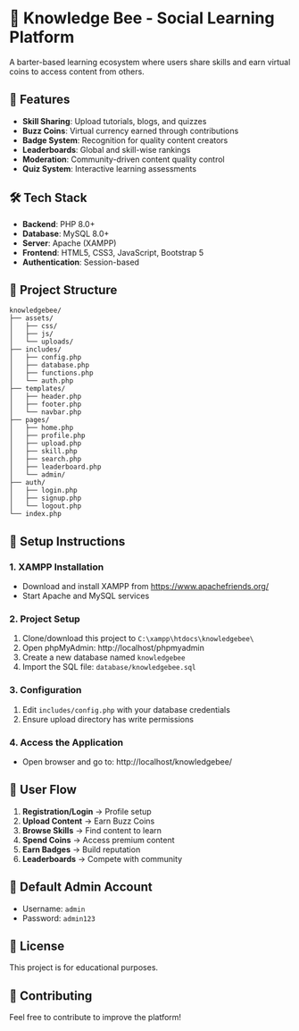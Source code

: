 # 🐝 Knowledge Bee - Social Learning Platform

A barter-based learning ecosystem where users share skills and earn virtual coins to access content from others.

## 🌟 Features

- **Skill Sharing**: Upload tutorials, blogs, and quizzes
- **Buzz Coins**: Virtual currency earned through contributions
- **Badge System**: Recognition for quality content creators
- **Leaderboards**: Global and skill-wise rankings
- **Moderation**: Community-driven content quality control
- **Quiz System**: Interactive learning assessments

## 🛠️ Tech Stack

- **Backend**: PHP 8.0+
- **Database**: MySQL 8.0+
- **Server**: Apache (XAMPP)
- **Frontend**: HTML5, CSS3, JavaScript, Bootstrap 5
- **Authentication**: Session-based

## 📁 Project Structure

```
knowledgebee/
├── assets/
│   ├── css/
│   ├── js/
│   └── uploads/
├── includes/
│   ├── config.php
│   ├── database.php
│   ├── functions.php
│   └── auth.php
├── templates/
│   ├── header.php
│   ├── footer.php
│   └── navbar.php
├── pages/
│   ├── home.php
│   ├── profile.php
│   ├── upload.php
│   ├── skill.php
│   ├── search.php
│   ├── leaderboard.php
│   └── admin/
├── auth/
│   ├── login.php
│   ├── signup.php
│   └── logout.php
└── index.php
```

## 🚀 Setup Instructions

### 1. XAMPP Installation
- Download and install XAMPP from https://www.apachefriends.org/
- Start Apache and MySQL services

### 2. Project Setup
1. Clone/download this project to `C:\xampp\htdocs\knowledgebee\`
2. Open phpMyAdmin: http://localhost/phpmyadmin
3. Create a new database named `knowledgebee`
4. Import the SQL file: `database/knowledgebee.sql`

### 3. Configuration
1. Edit `includes/config.php` with your database credentials
2. Ensure upload directory has write permissions

### 4. Access the Application
- Open browser and go to: http://localhost/knowledgebee/

## 🎯 User Flow

1. **Registration/Login** → Profile setup
2. **Upload Content** → Earn Buzz Coins
3. **Browse Skills** → Find content to learn
4. **Spend Coins** → Access premium content
5. **Earn Badges** → Build reputation
6. **Leaderboards** → Compete with community

## 🔐 Default Admin Account
- Username: `admin`
- Password: `admin123`

## 📝 License
This project is for educational purposes.

## 🤝 Contributing
Feel free to contribute to improve the platform! 